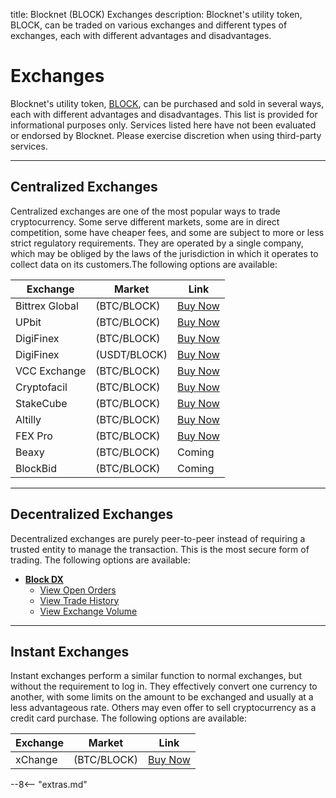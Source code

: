 title: Blocknet (BLOCK) Exchanges
description: Blocknet's utility token, BLOCK, can be traded on various exchanges and different types of  exchanges, each with different advantages and disadvantages.


# Exchanges
Blocknet's utility token, [BLOCK](/blockchain/introduction), can be purchased and sold in several ways, each with different advantages and disadvantages. This list is provided for informational purposes only. Services listed here have not been evaluated or endorsed by Blocknet. Please exercise discretion when using third-party services.

---

## Centralized Exchanges
Centralized exchanges are one of the most popular ways to trade cryptocurrency. Some serve different markets, some are in direct competition, some have cheaper fees, and some are subject to more or less strict regulatory requirements. They are operated by a single company, which may be obliged by the laws of the jurisdiction in which it operates to collect data on its customers.The following options are available:

Exchange        | Market        | Link
----------------|---------------|------
Bittrex Global  | (BTC/BLOCK)   | [Buy Now](https://global.bittrex.com/Market/Index?MarketName=BTC-BLOCK)
UPbit           | (BTC/BLOCK)   | [Buy Now](https://upbit.com/exchange?code=CRIX.UPBIT.BTC-BLOCK)
DigiFinex       | (BTC/BLOCK)   | [Buy Now](https://www.digifinex.vip/en-ww/trade/BTC/BLOCK)
DigiFinex       | (USDT/BLOCK)  | [Buy Now](https://www.digifinex.vip/en-ww/trade/USDT/BLOCK)
VCC Exchange    | (BTC/BLOCK)   | [Buy Now](https://vcc.exchange/exchange/basic?currency=btc&coin=block)
Cryptofacil     | (BTC/BLOCK)   | [Buy Now](https://cryptofacil.com/trading-view/61/BTC-BLOCK)
StakeCube       | (BTC/BLOCK)   | [Buy Now](https://stakecube.net/app/exchange/BLOCK_BTC)
Altilly         | (BTC/BLOCK)   | [Buy Now](https://www.altilly.com/market/BLOCK_BTC)
FEX Pro         | (BTC/BLOCK)   | [Buy Now](https://fexpro.net/#/exchange?type=)
Beaxy           | (BTC/BLOCK)   | Coming
BlockBid        | (BTC/BLOCK)   | Coming

<!-- Coinvex         | (BTC/BLOCK)   | [Buy Now](https://coinvex.org/market/BTC-BLOCK) -->

---

## Decentralized Exchanges
Decentralized exchanges are purely peer-to-peer instead of requiring a trusted entity to manage the transaction. This is the most secure form of trading. The following options are available:

* [__Block DX__](/blockdx/setup)
    * [View Open Orders](https://blockdx.co/orders)
    * [View Trade History](https://blockdx.co/trade-history)
    * [View Exchange Volume](https://blockdx.co/charts)

---

## Instant Exchanges
Instant exchanges perform a similar function to normal exchanges, but without the requirement to log in. They effectively convert one currency to another, with some limits on the amount to be exchanged and usually at a less advantageous rate. Others may even offer to sell cryptocurrency as a credit card purchase. The following options are available:

Exchange        | Market        | Link
----------------|---------------|------
xChange         | (BTC/BLOCK)   | [Buy Now](https://xchange.me/exchanger/exchange/BTC/BLOCK/0.1)

<!-- CoinSwitch      | (BTC/BLOCK)   | [Buy Now](https://coinswitch.co/) -->












<script type="text/javascript">
// read instructions for related links in ../snippets/extras.md
var relatedLinks = [];
</script>

--8<-- "extras.md"





